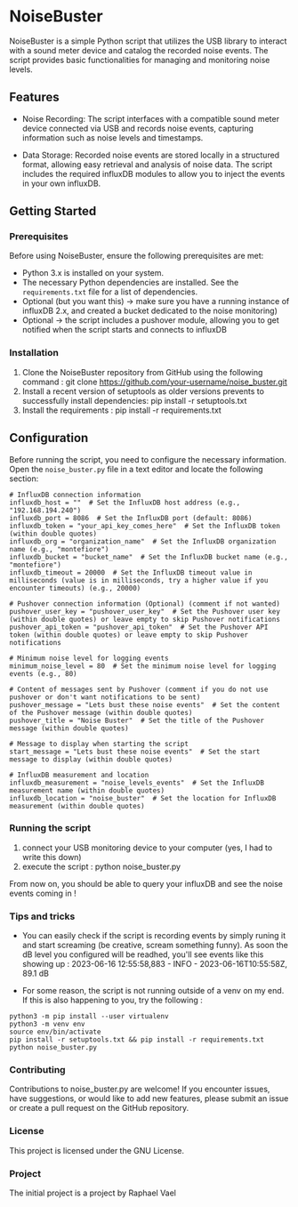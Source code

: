 # NoiseBuster

NoiseBuster is a simple Python script that utilizes the USB library to interact with a sound meter device and catalog the recorded noise events. The script provides basic functionalities for managing and monitoring noise levels.



## Features

- Noise Recording: The script interfaces with a compatible sound meter device connected via USB and records noise events, capturing information such as noise levels and timestamps.

- Data Storage: Recorded noise events are stored locally in a structured format, allowing easy retrieval and analysis of noise data. The script includes the required influxDB modules to allow you to inject the events in your own influxDB. 

## Getting Started

### Prerequisites

Before using NoiseBuster, ensure the following prerequisites are met:

- Python 3.x is installed on your system.
- The necessary Python dependencies are installed. See the `requirements.txt` file for a list of dependencies.
- Optional (but you want this) -> make sure you have a running instance of influxDB 2.x, and created a bucket dedicated to the noise monitoring)
- Optional -> the script includes a pushover module, allowing you to get notified when the script starts and connects to influxDB

### Installation

1. Clone the NoiseBuster repository from GitHub using the following command : git clone https://github.com/your-username/noise_buster.git
2. Install a recent version of setuptools as older versions prevents to successfully install dependencies: pip install -r setuptools.txt
3. Install the requirements : pip install -r requirements.txt

## Configuration

Before running the script, you need to configure the necessary information. Open the `noise_buster.py` file in a text editor and locate the following section:

```
# InfluxDB connection information
influxdb_host = ""  # Set the InfluxDB host address (e.g., "192.168.194.240")
influxdb_port = 8086  # Set the InfluxDB port (default: 8086)
influxdb_token = "your_api_key_comes_here"  # Set the InfluxDB token (within double quotes)
influxdb_org = "organization_name"  # Set the InfluxDB organization name (e.g., "montefiore")
influxdb_bucket = "bucket_name"  # Set the InfluxDB bucket name (e.g., "montefiore")
influxdb_timeout = 20000  # Set the InfluxDB timeout value in milliseconds (value is in milliseconds, try a higher value if you encounter timeouts) (e.g., 20000)

# Pushover connection information (Optional) (comment if not wanted)
pushover_user_key = "pushover_user_key"  # Set the Pushover user key (within double quotes) or leave empty to skip Pushover notifications
pushover_api_token = "pushover_api_token"  # Set the Pushover API token (within double quotes) or leave empty to skip Pushover notifications

# Minimum noise level for logging events
minimum_noise_level = 80  # Set the minimum noise level for logging events (e.g., 80)

# Content of messages sent by Pushover (comment if you do not use pushover or don't want notifications to be sent)
pushover_message = "Lets bust these noise events"  # Set the content of the Pushover message (within double quotes)
pushover_title = "Noise Buster"  # Set the title of the Pushover message (within double quotes)

# Message to display when starting the script
start_message = "Lets bust these noise events"  # Set the start message to display (within double quotes)

# InfluxDB measurement and location
influxdb_measurement = "noise_levels_events"  # Set the InfluxDB measurement name (within double quotes)
influxdb_location = "noise_buster"  # Set the location for InfluxDB measurement (within double quotes)
````

### Running the script
1. connect your USB monitoring device to your computer (yes, I had to write this down)
2. execute the script : python noise_buster.py

From now on, you should be able to query your influxDB and see the noise events coming in ! 

### Tips and tricks
- You can easily check if the script is recording events by simply runing it and start screaming (be creative, scream something funny). As soon the dB level you configured will be readhed, you'll see events like this showing up : 2023-06-16 12:55:58,883 - INFO - 2023-06-16T10:55:58Z, 89.1 dB

- For some reason, the script is not running outside of a venv on my end. If this is also happening to you, try the following : 
```
python3 -m pip install --user virtualenv
python3 -m venv env
source env/bin/activate
pip install -r setuptools.txt && pip install -r requirements.txt
python noise_buster.py
````
### Contributing
Contributions to noise_buster.py are welcome! If you encounter issues, have suggestions, or would like to add new features, please submit an issue or create a pull request on the GitHub repository.

### License
This project is licensed under the GNU License. 

### Project
The initial project is a project by Raphael Vael




